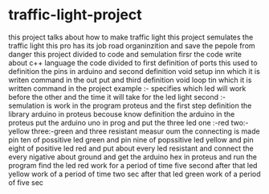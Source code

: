 # traffic-light-project
this project talks about how to make traffic light this project semulates the traffic light
this pro has its job road organinzition and save the pepole from danger
this project divided to code and semulation
firsr the code write about c++ language the code divided to first definition of ports this used to 
definition the pins in arduino 
and second definition void setup inn which it is writen command in the out put 
and third definition void loop tin which it is written command in the project example :-
specifies which led will work before the other and the time it will take for the led light 
second :- semulation is work in the program proteus and the first step definition the library arduino in proteus becouse know definition the arduino in the proteus put the arduino uno in prog  and put the three led 
one :-red 
two:-yellow
three:-green 
and three resistant measur oum 
the connecting is made pin ten of possitive led green and pin nine of  popssitive led yellow and pin eight of positive led red  and put about every led resistant and connect the every nigative about ground and get the arduino hex in proteus and run the program 
find the led red work for a period of time five second after that led yellow work of a period of time two sec after that led green work of a period of five sec 
